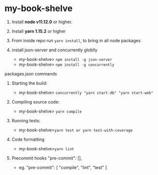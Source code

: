 # my-book-shelve

1. Install **node v11.12.0** or higher.
2. Install **yarn 1.15.2** or higher
3. From inside repo run `yarn install`, to bring in all node packages

4. install json-server and concurrently globlly
    - my-book-shelve> `npm install -g json-server`
    - my-book-shelve> `npm install -g concurrently`

packages.json commands

1. Starting the build:

    - my-book-shelve> `concurrently "yarn start-db" "yarn start-web"`

2. Compiling source code:

    - my-book-shelve> `yarn compile`

3. Running tests:

    - my-book-shelve>`yarn test or yarn test-with-coverage`

4. Code formatting

    - my-book-shelve>`yarn lint`

5. Precommit hooks
   "pre-commit": [],
    - eg.
      "pre-commit": [
      "compile",
      "lint",
      "test"
      ]
